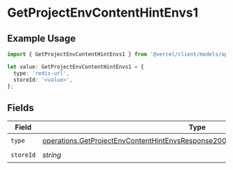 # GetProjectEnvContentHintEnvs1

## Example Usage

```typescript
import { GetProjectEnvContentHintEnvs1 } from '@vercel/client/models/operations';

let value: GetProjectEnvContentHintEnvs1 = {
  type: 'redis-url',
  storeId: '<value>',
};
```

## Fields

| Field     | Type                                                                                                                                                                                     | Required           | Description |
| --------- | ---------------------------------------------------------------------------------------------------------------------------------------------------------------------------------------- | ------------------ | ----------- |
| `type`    | [operations.GetProjectEnvContentHintEnvsResponse200ApplicationJSONResponseBody2Type](../../models/operations/getprojectenvcontenthintenvsresponse200applicationjsonresponsebody2type.md) | :heavy_check_mark: | N/A         |
| `storeId` | _string_                                                                                                                                                                                 | :heavy_check_mark: | N/A         |
